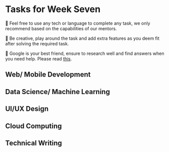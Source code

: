 # Tasks for Week Seven

🛑 Feel free to use any tech or language to complete any task, we only recommend based on the capabilities of our mentors. 

🛑 Be creative, play around the task and add extra features as you deem fit after solving the required task.

🛑 Google is your best friend, ensure to research well and find answers when you need help. Please read [this](https://bolajiayodeji.com/how-to-ask-effective-questions-a-practical-guide-for-developers-ckaezf8w004ewc5s1gnkd5puf).

## Web/ Mobile Development

## Data Science/ Machine Learning

## UI/UX Design

## Cloud Computing

## Technical Writing

